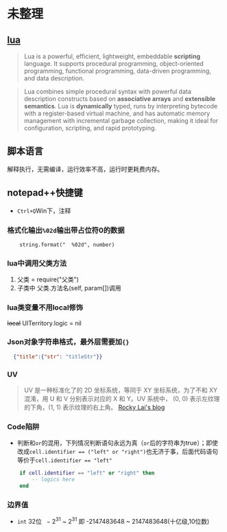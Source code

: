 # 未整理

## [lua](https://www.lua.org/about.html)
> Lua is a powerful, efficient, lightweight, embeddable **scripting** language. It supports procedural programming, object-oriented programming, functional programming, data-driven programming, and data description.

> Lua combines simple procedural syntax with powerful data description constructs based on **associative arrays** and **extensible semantics**. Lua is **dynamically** typed, runs by interpreting bytecode with a register-based virtual machine, and has automatic memory management with incremental garbage collection, making it ideal for configuration, scripting, and rapid prototyping.

## 脚本语言
解释执行，无需编译，运行效率不高，运行时更耗费内存。

## notepad++快捷键
- `Ctrl+Q`Win下，注释

### 格式化输出`%02d`输出带占位符0的数据
```
    string.format("  %02d", number)
```

### lua中调用父类方法
1. 父类 = require("父类")
2. 子类中 父类.方法名(self, param[])调用

### lua类变量不用local修饰
~~local~~ UITerritory.logic = nil

### Json对象字符串格式，最外层需要加`{}`

```Json
  {"title":{"str": "titleStr"}}
```

### UV
> UV 是一种标准化了的 2D 坐标系统，等同于 XY 坐标系统，为了不和 XY 混淆，用 U 和 V 分别表示对应的 X 和 Y。UV 系统中， (0, 0) 表示左纹理的下角，(1, 1) 表示纹理的右上角。
> [Rocky Lai's blog](http://blog.shuiguzi.com/2016/07/03/TilingAndOffset/)

### Code陷阱
- 判断和`or`的混用，下列情况判断语句永远为真（`or`后的字符串为true）；即使改成`cell.identifier == ("left" or "right")`也无济于事，后面代码语句等价于`cell.identifier == "left"`
```lua
	if cell.identifier == "left" or "right" then
		-- logics here
	end
```


### 边界值

- `int` 32位 $\ -2^{31}$ ~ $2^{31}$ 即 -2147483648 ~ 2147483648(十亿级,10位数)